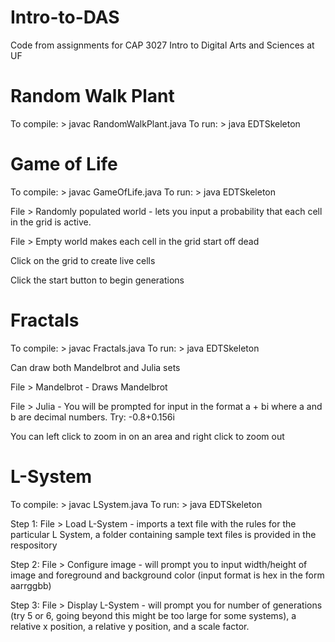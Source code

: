 Intro-to-DAS
============

Code from assignments for CAP 3027 Intro to Digital Arts and Sciences at UF

Random Walk Plant
=================

To compile: > javac RandomWalkPlant.java
To run: > java EDTSkeleton

Game of Life
============

To compile: > javac GameOfLife.java
To run: > java EDTSkeleton

File > Randomly populated world - lets you input a probability that each cell
in the grid is active.

File > Empty world makes each cell in the grid start off dead

Click on the grid to create live cells

Click the start button to begin generations

Fractals
========

To compile: > javac Fractals.java
To run: > java EDTSkeleton

Can draw both Mandelbrot and Julia sets

File > Mandelbrot - Draws Mandelbrot

File > Julia - You will be prompted for input in the format a + bi
where a and b are decimal numbers. Try: -0.8+0.156i

You can left click to zoom in on an area and right click to zoom out

L-System
========

To compile: > javac LSystem.java
To run: > java EDTSkeleton

Step 1: File > Load L-System - imports a text file with the rules for the particular L System, a folder
containing sample text files is provided in the respository

Step 2: File > Configure image - will prompt you to input width/height of image and foreground and background
color (input format is hex in the form aarrggbb)

Step 3: File > Display L-System - will prompt you for number of generations (try 5 or 6, going beyond this might
be too large for some systems), a relative x position, a relative y position, and a scale factor. 




